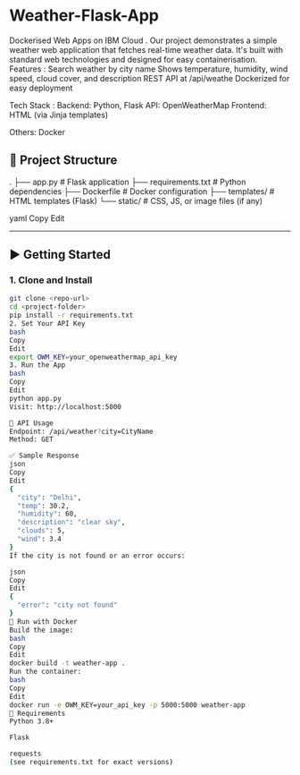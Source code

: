 # Weather-Flask-App
Dockerised Web Apps on IBM Cloud . Our project demonstrates a simple weather web application that fetches real-time weather data. It's built with standard web technologies and designed for easy containerisation.
Features :
Search weather by city name
Shows temperature, humidity, wind speed, cloud cover, and description
REST API at /api/weathe
 Dockerized for easy deployment

Tech Stack : 
Backend: Python, Flask
API: OpenWeatherMap
Frontend: HTML (via Jinja templates)

Others: Docker


## 📁 Project Structure

.
├── app.py # Flask application
├── requirements.txt # Python dependencies
├── Dockerfile # Docker configuration
├── templates/ # HTML templates (Flask)
└── static/ # CSS, JS, or image files (if any)

yaml
Copy
Edit

---

## ▶️ Getting Started

### 1. Clone and Install

```bash
git clone <repo-url>
cd <project-folder>
pip install -r requirements.txt
2. Set Your API Key
bash
Copy
Edit
export OWM_KEY=your_openweathermap_api_key
3. Run the App
bash
Copy
Edit
python app.py
Visit: http://localhost:5000

🔌 API Usage
Endpoint: /api/weather?city=CityName
Method: GET

✅ Sample Response
json
Copy
Edit
{
  "city": "Delhi",
  "temp": 30.2,
  "humidity": 60,
  "description": "clear sky",
  "clouds": 5,
  "wind": 3.4
}
If the city is not found or an error occurs:

json
Copy
Edit
{
  "error": "city not found"
}
🐳 Run with Docker
Build the image:
bash
Copy
Edit
docker build -t weather-app .
Run the container:
bash
Copy
Edit
docker run -e OWM_KEY=your_api_key -p 5000:5000 weather-app
📄 Requirements
Python 3.8+

Flask

requests
(see requirements.txt for exact versions)
